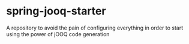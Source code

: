 # spring-jooq-starter
A repository to avoid the pain of configuring everything in order to start using the power of jOOQ code generation
